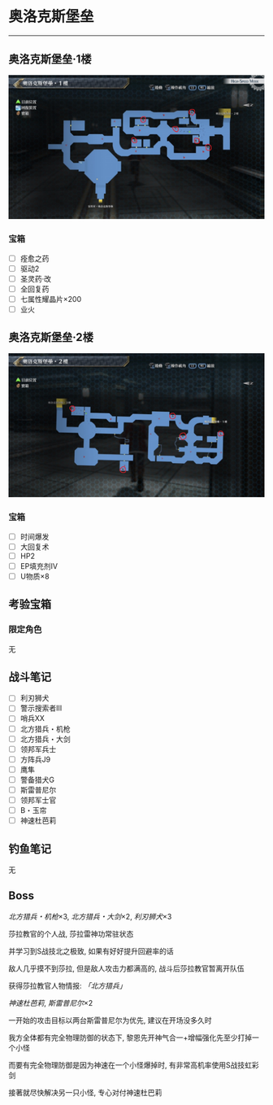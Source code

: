# 奥洛克斯堡垒

---

## 奥洛克斯堡垒·1楼

![奥洛克斯堡垒·1楼](../images/map_奥洛克斯堡垒1.jpg)

### 宝箱

- [ ]  痊愈之药
- [ ]  驱动2
- [ ]  圣灵药·改
- [ ]  全回复药
- [ ]  七属性耀晶片×200
- [ ]  业火

## 奥洛克斯堡垒·2楼

![奥洛克斯堡垒·2楼](../images/map_奥洛克斯堡垒2.jpg)

### 宝箱

- [ ]  时间爆发
- [ ]  大回复术
- [ ]  HP2
- [ ]  EP填充剂IV
- [ ]  U物质×8

## 考验宝箱

### 限定角色

无

## 战斗笔记

- [ ] 利刃狮犬
- [ ] 警示搜索者III
- [ ] 哨兵XX
- [ ] 北方猎兵・机枪
- [ ] 北方猎兵・大剑
- [ ] 领邦军兵士
- [ ] 方阵兵J9
- [ ] 鹰隼
- [ ] 警备猎犬G
- [ ] 斯雷普尼尔
- [ ] 领邦军士官
- [ ] B・玉帘
- [ ] 神速杜芭莉

## 钓鱼笔记

无

## Boss

*北方猎兵・机枪*×3, *北方猎兵・大剑*×2, *利刃狮犬*×3

莎拉教官的个人战, 莎拉雷神功常驻状态

并学习到S战技北之极致, 如果有好好提升回避率的话

敌人几乎摸不到莎拉, 但是敌人攻击力都满高的, 战斗后莎拉教官暂离开队伍

获得莎拉教官人物情报: *「北方猎兵」*

*神速杜芭莉*, *斯雷普尼尔*×2

一开始的攻击目标以两台斯雷普尼尔为优先, 建议在开场没多久时

我方全体都有完全物理防御的状态下, 黎恩先开神气合一+增幅强化先至少打掉一个小怪

而要有完全物理防御是因为神速在一个小怪爆掉时, 有非常高机率使用S战技虹彩剑

接著就尽快解决另一只小怪, 专心对付神速杜巴莉